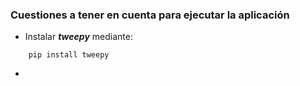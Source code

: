 ### Cuestiones a tener en cuenta para ejecutar la aplicación

- Instalar ***tweepy*** mediante:

```
    pip install tweepy    
```

- 